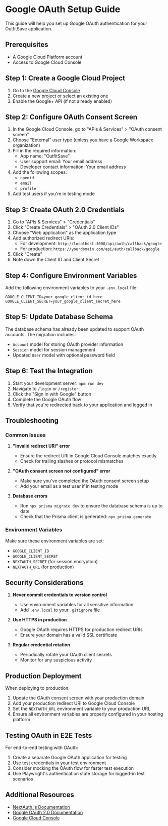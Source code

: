 # Google OAuth Setup Guide

This guide will help you set up Google OAuth authentication for your OutfitSave application.

## Prerequisites

- A Google Cloud Platform account
- Access to Google Cloud Console

## Step 1: Create a Google Cloud Project

1. Go to the [Google Cloud Console](https://console.cloud.google.com/)
2. Create a new project or select an existing one
3. Enable the Google+ API (if not already enabled)

## Step 2: Configure OAuth Consent Screen

1. In the Google Cloud Console, go to "APIs & Services" > "OAuth consent screen"
2. Choose "External" user type (unless you have a Google Workspace organization)
3. Fill in the required information:
   - App name: "OutfitSave"
   - User support email: Your email address
   - Developer contact information: Your email address
4. Add the following scopes:
   - `openid`
   - `email`
   - `profile`
5. Add test users if you're in testing mode

## Step 3: Create OAuth 2.0 Credentials

1. Go to "APIs & Services" > "Credentials"
2. Click "Create Credentials" > "OAuth 2.0 Client IDs"
3. Choose "Web application" as the application type
4. Add authorized redirect URIs:
   - For development: `http://localhost:3000/api/auth/callback/google`
   - For production: `https://yourdomain.com/api/auth/callback/google`
5. Click "Create"
6. Note down the Client ID and Client Secret

## Step 4: Configure Environment Variables

Add the following environment variables to your `.env.local` file:

```env
GOOGLE_CLIENT_ID=your_google_client_id_here
GOOGLE_CLIENT_SECRET=your_google_client_secret_here
```

## Step 5: Update Database Schema

The database schema has already been updated to support OAuth accounts. The migration includes:

- `Account` model for storing OAuth provider information
- `Session` model for session management
- Updated `User` model with optional password field

## Step 6: Test the Integration

1. Start your development server: `npm run dev`
2. Navigate to `/login` or `/register`
3. Click the "Sign in with Google" button
4. Complete the Google OAuth flow
5. Verify that you're redirected back to your application and logged in

## Troubleshooting

### Common Issues

1. **"Invalid redirect URI" error**
   - Ensure the redirect URI in Google Cloud Console matches exactly
   - Check for trailing slashes or protocol mismatches

2. **"OAuth consent screen not configured" error**
   - Make sure you've completed the OAuth consent screen setup
   - Add your email as a test user if in testing mode

3. **Database errors**
   - Run `npx prisma migrate dev` to ensure the database schema is up to date
   - Check that the Prisma client is generated: `npx prisma generate`

### Environment Variables

Make sure these environment variables are set:
- `GOOGLE_CLIENT_ID`
- `GOOGLE_CLIENT_SECRET`
- `NEXTAUTH_SECRET` (for session encryption)
- `NEXTAUTH_URL` (for production)

## Security Considerations

1. **Never commit credentials to version control**
   - Use environment variables for all sensitive information
   - Add `.env.local` to your `.gitignore` file

2. **Use HTTPS in production**
   - Google OAuth requires HTTPS for production redirect URIs
   - Ensure your domain has a valid SSL certificate

3. **Regular credential rotation**
   - Periodically rotate your OAuth client secrets
   - Monitor for any suspicious activity

## Production Deployment

When deploying to production:

1. Update the OAuth consent screen with your production domain
2. Add your production redirect URI to Google Cloud Console
3. Set the `NEXTAUTH_URL` environment variable to your production URL
4. Ensure all environment variables are properly configured in your hosting platform

## Testing OAuth in E2E Tests

For end-to-end testing with OAuth:

1. Create a separate Google OAuth application for testing
2. Use test credentials in your test environment
3. Consider mocking the OAuth flow for faster test execution
4. Use Playwright's authentication state storage for logged-in test scenarios

## Additional Resources

- [NextAuth.js Documentation](https://next-auth.js.org/)
- [Google OAuth 2.0 Documentation](https://developers.google.com/identity/protocols/oauth2)
- [Google Cloud Console](https://console.cloud.google.com/) 